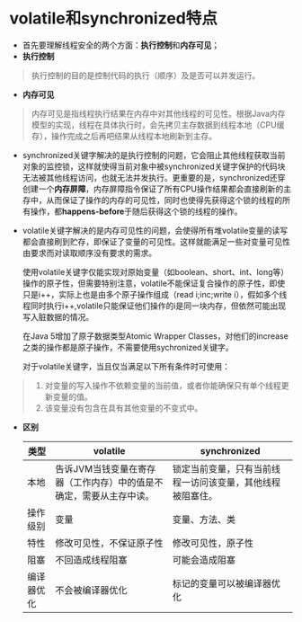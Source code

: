 # volatile和synchronized特点

* 首先要理解线程安全的两个方面：**执行控制**和**内存可见**；
* **执行控制**

> 执行控制的目的是控制代码的执行（顺序）及是否可以并发运行。

* **内存可见**

> 内存可见是指线程执行结果在内存中对其他线程的可见性。根据Java内存模型的实现，线程在具体执行时，会先拷贝主存数据到线程本地（CPU缓存），操作完成之后再吧结果从线程本地刷新到主存。

* synchronized关键字解决的是执行控制的问题，它会阻止其他线程获取当前对象的监控锁，这样就使得当前对象中被synchronized关键字保护的代码块无法被其他线程访问，也就无法并发执行。更重要的是，synchronized还穿创建一个**内存屏障**，内存屏障指令保证了所有CPU操作结果都会直接刷新的主存中，从而保证了操作的内存的可见性，同时也使得先获得这个锁的线程的所有操作，都**happens-before**于随后获得这个锁的线程的操作。

* volatile关键字解决的是内存可见性的问题，会使得所有堆volatile变量的读写都会直接刷到贮存，即保证了变量的可见性。这样就能满足一些对变量可见性由要求而对读取顺序没有要求的需求。

  使用volatile关键字仅能实现对原始变量（如boolean、short、int、long等）操作的原子性，但需要特别注意，volatile不能保证复合操作的原子性，即使只是i++，实际上也是由多个原子操作组成（read i;inc;write i），假如多个线程同时执行i++,volatile只能保证他们操作的i是同一块内存，但依然可能出现写入脏数据的情况。

  在Java 5增加了原子数据类型Atomic Wrapper Classes，对他们的increase之类的操作都是原子操作，不需要使用sychronized关键字。

  对于volatile关键字，当且仅当满足以下所有条件时可使用：

>1. 对变量的写入操作不依赖变量的当前值，或者你能确保只有单个线程更新变量的值。
>2. 该变量没有包含在具有其他变量的不变式中。

* **区别**

  | 类型       | volatile                                                     | synchronized                                               |
  | ---------- | ------------------------------------------------------------ | ---------------------------------------------------------- |
  | 本地       | 告诉JVM当钱变量在寄存器（工作内存）中的值是不确定，需要从主存中读。 | 锁定当前变量，只有当前线程一访问该变量，其他线程被阻塞住。 |
  | 操作级别   | 变量                                                         | 变量、方法、类                                             |
  | 特性       | 修改可见性，不保证原子性                                     | 修改可见性，原子性                                         |
  | 阻塞       | 不回造成线程阻塞                                             | 可能会造成阻塞                                             |
  | 编译器优化 | 不会被编译器优化                                             | 标记的变量可以被编译器优化                                 |

  

